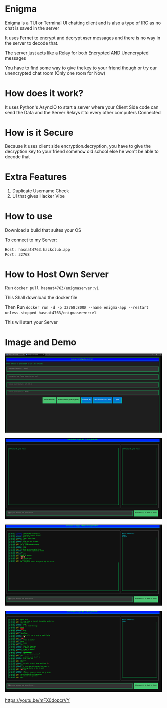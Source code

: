 # Enigma

Enigma is a TUI or Terminal UI chatting client and is also a type of IRC as no chat is saved in the server

It uses Fernet to encrypt and decrypt user messages and there is no way in the server to decode that.

The server just acts like a Relay for both Encrypted AND Unencrypted messages

You have to find some way to give the key to your friend though or try our unencrypted chat room (Only one room for Now)

# How does it work?

It uses Python's AsyncIO to start a server where your Client Side code can send the Data and the Server Relays it to every other computers Connected

# How is it Secure

Because it uses client side encryption/decryption, you have to give the decryption key to your friend somehow old school else he won't be able to decode that


# Extra Features

1. Duplicate Username Check
2. UI that gives Hacker Vibe

# How to use

Download a build that suites your OS

To connect to my Server:

```
Host: hasnat4763.hackclub.app
Port: 32768
```

# How to Host Own Server

Run ```docker pull hasnat4763/enigmaserver:v1```

This Shall download the docker file

Then Run ```docker run -d -p 32768:8000 --name enigma-app --restart unless-stopped hasnat4763/enigmaserver:v1```

This will start your Server

# Image and Demo

![alt text](image.png)

![alt text](image-1.png)

![alt text](image-2.png)

![alt text](image-3.png)

https://youtu.be/mFX0dopcrVY
